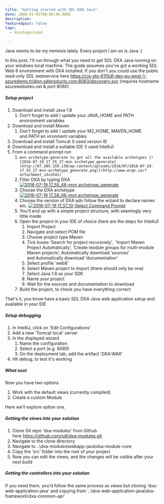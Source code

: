 ```yaml
---
title: "Getting started with SDL DXA Java"
date: 2000-01-01T00:00:00.000Z
description: 
featuredpost: false
tags: 
  - Uncategorized

---
```


Java seems to be my nemesis lately. Every project I am on is Java :)

In this post, I'll run through what you need to get SDL DXA Java running on your windows local machine. The guide assumes you've got a working SDL Web 8 environment with DXA installed. If you don't you could use the public read-only SDL webservice here https://cis-stg-61f5df-dev-eu-west-1-azuredemo.tridion.sdlproducts.com:8083/discovery.svc (requires hostname azurewebsites.net & port 8080)

##### Setup project

1. Download and install Java 1.8
    1. Don't forget to add / update your JAVA\_HOME and PATH environment variables
2. Download and install Maven
    1. Don't forget to add / update your M2\_HOME, MAVEN\_HOME and PATH en vironment variables
3. Download and install Tomcat (I used version 9)
4. Download and install a suitable IDE (I used IntelliJ)
5. From a command prompt run
    1. `mvn archetype:generate to get all the available archetypes [![2016-07-19 17_55_27-mvn archetype_generate](http://67.205.159.130/wp-content/uploads/2016/07/2016-07-19-17_55_27-mvn-archetype_generate.png)](http://www.mrgn.co/?attachment_id=3541)` 
    2. Filter DXA by typing DXA [![2016-07-19 17_55_48-mvn archetype_generate](http://67.205.159.130/wp-content/uploads/2016/07/2016-07-19-17_55_48-mvn-archetype_generate.png)](http://www.mrgn.co/?attachment_id=3531)
    3. Choose the DXA archetype [![2016-07-19 17_56_06-mvn archetype_generate](http://67.205.159.130/wp-content/uploads/2016/07/2016-07-19-17_56_06-mvn-archetype_generate.png)](http://www.mrgn.co/?attachment_id=3521)
    4. Choose the version of DXA adn follow the wizard to declare names etc. [![2016-07-19 17_57_10-Select Command Prompt](http://67.205.159.130/wp-content/uploads/2016/07/2016-07-19-17_57_10-Select-Command-Prompt.png)](http://www.mrgn.co/?attachment_id=3511)
    5. You'll end up with a simple project structure, with seemingly very little inside
    6. Open the project in your IDE of choice (here are the steps for IntelliJ)
        1. Import Project
        2. Navigate and select POM file
        3. Choose project type Maven
        4. Tick boxes ‘Search for project recursively’,  'Import Maven Project Automatically’, ‘Create module groups for multi-module Maven projects’, Automatically download ‘sources’ and Automatically download ‘documentation’
        5. Select profile 'web8'
        6. Select Maven project to import (there should only be one)
        7. Select Java 1.8 as your SDK
        8. Name your project
        9. Wait for the sources and documentation to download
    7. Build the project, to check you have everything correct

That's it, you know have a basic SDL DXA Java web application setup and available in your IDE

##### Setup debugging

1. In IntelliJ, click on 'Edit Configurations'
2. Add a new 'Tomcat local' server
3. In the displayed wizard
    1. Name the configuration
    2. Select a port (e.g. 8080)
    3. On the deployment tab, add the artifact 'DXA:WAR'
4. Hit debug, to test it's working

##### What next

Now you have two options

1. Work with the default views (currently compiled)
2. Create a custom Module

Here we'll explore option one.

##### Getting the views into your solution

1. Clone Git repo 'dxa-modules' from Github here https://github.com/sdl/dxa-modules.git
2. Navigate to the clone directory
3. Navigate to ..\\dxa-modules\\webapp-java\\dxa-module-core
4. Copy the 'src' folder into the root of your project
5. Now you can edit the views, and the changes will be visible after your next build

##### Getting the controllers into your solution

If you need them, you'd follow the same process as views but cloning 'dxa-web-application-java' and copying from '..\\dxa-web-application-java\\dxa-framework\\dxa-common-api'
